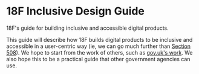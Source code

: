 18F Inclusive Design Guide
==========================

18F's guide for building inclusive and accessible digital products.

This guide will describe how 18F builds digital products to be inclusive and accessible in a user-centric way (ie, we can go much further than [Section 508](http://www.access-board.gov/guidelines-and-standards/communications-and-it/about-the-section-508-standards)). We hope to start from the work of others, such as [gov.uk's work](https://www.gov.uk/help/accessibility). We also hope this to be a practical guide that other government agencies can use.
